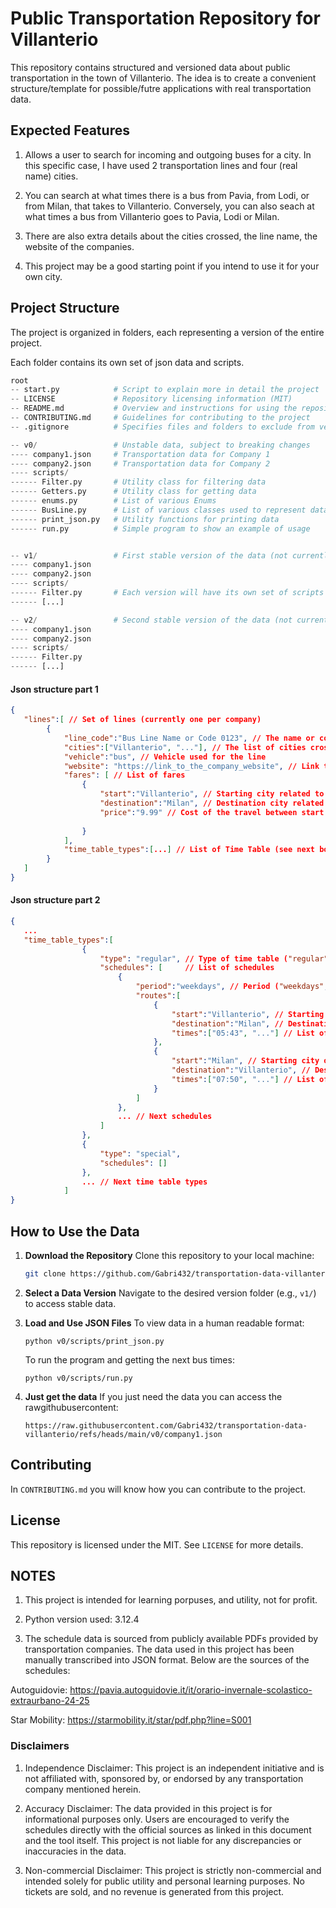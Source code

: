 # Public Transportation Repository for Villanterio

This repository contains structured and versioned data about public transportation in the town of Villanterio. The idea is to create a convenient structure/template for possible/futre applications with real transportation data.

## Expected Features

1. Allows a user to search for incoming and outgoing buses for a city. In this specific case, I have used 2 transportation lines and four (real name) cities.

2. You can search at what times there is a bus from Pavia, from Lodi, or from Milan, that takes to Villanterio. Conversely, you can also seach at what times a bus from Villanterio goes to Pavia, Lodi or Milan.

3. There are also extra details about the cities crossed, the line name, the website of the companies. 

4. This project may be a good starting point if you intend to use it for your own city.

## Project Structure

The project is organized in folders, each representing a version of the entire project.

Each folder contains its own set of json data and scripts.

```python
root
-- start.py            # Script to explain more in detail the project
-- LICENSE             # Repository licensing information (MIT)
-- README.md           # Overview and instructions for using the repository
-- CONTRIBUTING.md     # Guidelines for contributing to the project
-- .gitignore          # Specifies files and folders to exclude from version control

-- v0/                 # Unstable data, subject to breaking changes
---- company1.json     # Transportation data for Company 1
---- company2.json     # Transportation data for Company 2
---- scripts/
------ Filter.py       # Utility class for filtering data
------ Getters.py      # Utility class for getting data
------ enums.py        # List of various Enums
------ BusLine.py      # List of various classes used to represent data
------ print_json.py   # Utility functions for printing data
------ run.py          # Simple program to show an example of usage


-- v1/                 # First stable version of the data (not currently existing, just to give you an idea)
---- company1.json
---- company2.json
---- scripts/
------ Filter.py       # Each version will have its own set of scripts to ensure backward compatibility
------ [...]

-- v2/                 # Second stable version of the data (not currently existing, just to give you the idea)
---- company1.json
---- company2.json
---- scripts/
------ Filter.py
------ [...]
```

#### Json structure part 1
```json
{
   "lines":[ // Set of lines (currently one per company)
        {
            "line_code":"Bus Line Name or Code 0123", // The name or code of the line
            "cities":["Villanterio", "..."], // The list of cities crossed by this line
            "vehicle":"bus", // Vehicle used for the line
            "website": "https://link_to_the_company_website", // Link to the website
            "fares": [ // List of fares
                {
                    "start":"Villanterio", // Starting city related to the fare 
                    "destination":"Milan", // Destination city related to the fare
                    "price":"9.99" // Cost of the travel between start and destination (in Euros)
                    
                }
            ],
            "time_table_types":[...] // List of Time Table (see next box)
        }
   ]
}
```
#### Json structure part 2
```json
{
   ...
   "time_table_types":[
                {
                    "type": "regular", // Type of time table ("regular" or "special")
                    "schedules": [     // List of schedules
                        {
                            "period":"weekdays", // Period ("weekdays", "saturdays" or "holidays")
                            "routes":[
                                {
                                    "start":"Villanterio", // Starting city of the specific route
                                    "destination":"Milan", // Destination city of the specific route
                                    "times":["05:43", "..."] // List of bus times when they start from the starting city
                                },
                                {
                                    "start":"Milan", // Starting city of the specific route
                                    "destination":"Villanterio", // Destination city of the specific route
                                    "times":["07:50", "..."] // List of bus times when they start from the starting city
                                }
                            ]
                        },
                        ... // Next schedules
                    ]
                },
                {
                    "type": "special",
                    "schedules": []
                },
                ... // Next time table types
            ]
}
```

## How to Use the Data

1. **Download the Repository**
   Clone this repository to your local machine:
   ```bash
   git clone https://github.com/Gabri432/transportation-data-villanterio.git
   ```

2. **Select a Data Version**
   Navigate to the desired version folder (e.g., `v1/`) to access stable data.

3. **Load and Use JSON Files**
   To view data in a human readable format:
   ```
   python v0/scripts/print_json.py
   ```

   To run the program and getting the next bus times:
   ```
   python v0/scripts/run.py
   ```

4. **Just get the data**
   If you just need the data you can access the rawgithubusercontent:
   ```
   https://raw.githubusercontent.com/Gabri432/transportation-data-villanterio/refs/heads/main/v0/company1.json
   ```

## Contributing

In `CONTRIBUTING.md` you will know how you can contribute to the project.

## License

This repository is licensed under the MIT. See `LICENSE` for more details.

## NOTES

1. This project is intended for learning porpuses, and utility, not for profit.

2. Python version used: 3.12.4

3. The schedule data is sourced from publicly available PDFs provided by transportation companies. The data used in this project has been manually transcribed into JSON format. Below are the sources of the schedules:

Autoguidovie: https://pavia.autoguidovie.it/it/orario-invernale-scolastico-extraurbano-24-25

Star Mobility: https://starmobility.it/star/pdf.php?line=S001

### Disclaimers

1. Independence Disclaimer: This project is an independent initiative and is not affiliated with, sponsored by, or endorsed by any transportation company mentioned herein.

2. Accuracy Disclaimer: The data provided in this project is for informational purposes only. Users are encouraged to verify the schedules directly with the official sources as linked in this document and the tool itself. This project is not liable for any discrepancies or inaccuracies in the data.

3. Non-commercial Disclaimer: This project is strictly non-commercial and intended solely for public utility and personal learning purposes. No tickets are sold, and no revenue is generated from this project.


